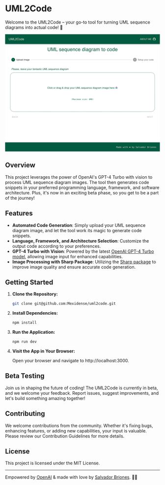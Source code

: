 # UML2Code

Welcome to the UML2Code – your go-to tool for turning UML sequence diagrams into actual code! 🚀

![UML2Code](uml2code.png)

## Overview
This project leverages the power of OpenAI's GPT-4 Turbo with vision to process UML sequence diagram images. The tool then generates code snippets in your preferred programming language, framework, and software architecture. Plus, it's now in an exciting beta phase, so you get to be a part of the journey!

## Features
- **Automated Code Generation**: Simply upload your UML sequence diagram image, and let the tool work its magic to generate code snippets.
- **Language, Framework, and Architecture Selection**: Customize the output code according to your preferences.
- **GPT-4 Turbo with Vision**: Powered by the latest [OpenAI GPT-4 Turbo model](https://platform.openai.com/docs/guides/vision), allowing image input for enhanced capabilities.
- **Image Processing with Sharp Package**: Utilizing the [Sharp package](https://github.com/lovell/sharp) to improve image quality and ensure accurate code generation.

## Getting Started

1. **Clone the Repository:**
   ```bash
   git clone git@github.com:Mexidense/uml2code.git
   ```

2. **Install Dependencies:**
   ```bash
   npm install
   ```
   
3. **Run the Application:**
   ```bash
   npm run dev
   ```

4. **Visit the App in Your Browser:**
    
    Open your browser and navigate to http://localhost:3000.

## Beta Testing
Join us in shaping the future of coding! The UML2Code is currently in beta, and we welcome your feedback. Report issues, suggest improvements, and let's build something amazing together!

## Contributing
We welcome contributions from the community. Whether it's fixing bugs, enhancing features, or adding new capabilities, your input is valuable. Please review our Contribution Guidelines for more details.

## License
This project is licensed under the MIT License.

---
Empowered by [OpenAI](https://openai.com/) & made with love by [Salvador Briones](https://github.com/Mexidense).  🚀✨